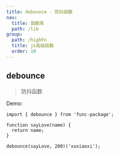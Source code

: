 ```yaml
---
title: debounce - 防抖函数
nav:
  title: 函数库
  path: /lib
group:
  path: /highFn
  title: js高级函数
  order: 10
---
```


## debounce

> 防抖函数

Demo:

```tsx | pure
import { debounce } from 'func-package';

function sayLove(name) {
  return name;
}

debounce(sayLove, 200)('xuxiaoxi');
```

